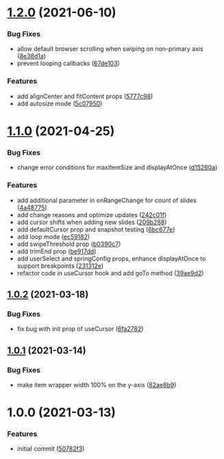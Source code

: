 # [1.2.0](https://github.com/demidyuk/recycling-react-carousel/compare/v1.1.0...v1.2.0) (2021-06-10)


### Bug Fixes

* allow default browser scrolling when swiping on non-primary axis ([8e38d1a](https://github.com/demidyuk/recycling-react-carousel/commit/8e38d1a87b71604a59cd626fa6ba166680afa147))
* prevent looping callbacks ([67de103](https://github.com/demidyuk/recycling-react-carousel/commit/67de103df4ce1adb4fa1aef4e894d62b86550949))


### Features

* add alignCenter and fitContent props ([5777c98](https://github.com/demidyuk/recycling-react-carousel/commit/5777c98da7eaabb0b103ea8acbe62e210c24dac5))
* add autosize mode ([5c07950](https://github.com/demidyuk/recycling-react-carousel/commit/5c079501f2af0a5dfd68727fde3dda718faec042))

# [1.1.0](https://github.com/demidyuk/recycling-react-carousel/compare/v1.0.2...v1.1.0) (2021-04-25)


### Bug Fixes

* change error conditions for maxItemSize and displayAtOnce ([d15260a](https://github.com/demidyuk/recycling-react-carousel/commit/d15260a3caa3c7d676c627f9a408290f04858dd8))


### Features

* add additional parameter in onRangeChange for count of slides ([4a48775](https://github.com/demidyuk/recycling-react-carousel/commit/4a487756d34c234e078e154c46220cd82723663e))
* add change reasons and optimize updates ([242c01f](https://github.com/demidyuk/recycling-react-carousel/commit/242c01fb78ba74aeaad69ffc583397bfeccc93f8))
* add cursor shifts when adding new slides ([209b288](https://github.com/demidyuk/recycling-react-carousel/commit/209b28892d824cc78d92420fd51b97fbb3068b13))
* add defaultCursor prop and snapshot testing ([6bc677e](https://github.com/demidyuk/recycling-react-carousel/commit/6bc677e63f1f9afe07b4cbf9a725a97e09b56dc8))
* add loop mode ([ec59182](https://github.com/demidyuk/recycling-react-carousel/commit/ec59182ab1e151e7966c42ba40ed3cfb84c22d08))
* add swipeThreshold prop ([b0390c7](https://github.com/demidyuk/recycling-react-carousel/commit/b0390c70ef17c3075872e7ca141f8adf656ba239))
* add trimEnd prop ([be917dd](https://github.com/demidyuk/recycling-react-carousel/commit/be917dd812cb9d400b6c849fe703635e23093fef))
* add userSelect and springConfig props, enhance displayAtOnce to support breakpoints ([231312e](https://github.com/demidyuk/recycling-react-carousel/commit/231312e375afd8693b5ee44921c49b3d709a7643))
* refactor code in useCursor hook and add  goTo method ([39ae9d2](https://github.com/demidyuk/recycling-react-carousel/commit/39ae9d28217ee6144b636c18bf405a62e38caa24))

## [1.0.2](https://github.com/demidyuk/recycling-react-carousel/compare/v1.0.1...v1.0.2) (2021-03-18)


### Bug Fixes

* fix bug with init prop of useCursor ([6fa2782](https://github.com/demidyuk/recycling-react-carousel/commit/6fa2782f0ef28cfdbcf7da6cc81b67db67ffeaab))

## [1.0.1](https://github.com/demidyuk/recycling-react-carousel/compare/v1.0.0...v1.0.1) (2021-03-14)


### Bug Fixes

* make item wrapper width 100% on the y-axis ([82ae8b9](https://github.com/demidyuk/recycling-react-carousel/commit/82ae8b915609aef1c912e374d9a3befa37c1e18a))

# 1.0.0 (2021-03-13)


### Features

* initial commit ([50782f3](https://github.com/demidyuk/recycling-react-carousel/commit/50782f34e489d90d08b61adc5004f3c3822ac8a2))

